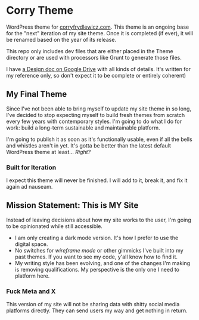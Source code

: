 # Corry Theme
WordPress theme for [corryfrydlewicz.com](https://corryfrydlewicz.com/). This theme is an ongoing base for the "next" iteration of my site theme. Once it is completed (if ever), it will be renamed based on the year of its release.

This repo only includes dev files that are either placed in the Theme directory or are used with processors like Grunt to generate those files.

I have [a Design doc on Google Drive](https://docs.google.com/document/d/14E7WIx-VjmFRg5iJficFHwlCqVtXGtmDRWr3gFGIuDs/edit?usp=sharing) with all kinds of details. It's written for my reference only, so don't expect it to be complete or entirely coherent)


## My Final Theme
Since I've not been able to bring myself to update my site theme in so long, I've decided to stop expecting myself to build fresh themes from scratch every few years with contemporary styles. I'm going to do what I do for work: build a long-term sustainable and maintainable platform.

I'm going to publish it as soon as it's functionally usable, even if all the bells and whistles aren't in yet. It's gotta be better than the latest default WordPress theme at least... _Right?_


### Built for Iteration
I expect this theme will never be finished. I will add to it, break it, and fix it again ad nauseam.


## Mission Statement: This is MY Site
Instead of leaving decisions about how my site works to the user, I'm going to be opinionated while still accessible.

- I am only creating a dark mode version. It's how I prefer to use the digital space.
- No switches for _wireframe mode_ or other gimmicks I've built into my past themes. If you want to see my code, y'all know how to find it.
- My writing style has been evolving, and one of the changes I'm making is removing qualifications. My perspective is the only one I need to platform here.


### Fuck Meta and X
This version of my site will not be sharing data with shitty social media platforms directly. They can send users my way and get nothing in return.
